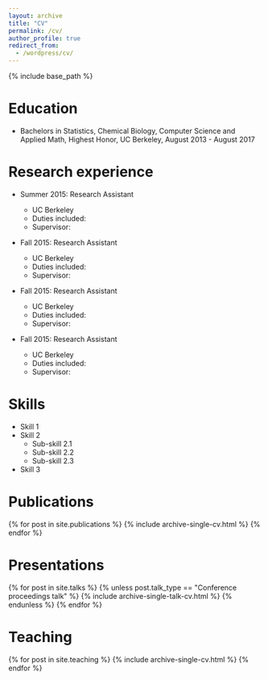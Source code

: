```yaml
---
layout: archive
title: "CV"
permalink: /cv/
author_profile: true
redirect_from:
  - /wordpress/cv/
---
```


{% include base_path %}

Education
======
* Bachelors in Statistics, Chemical Biology, Computer Science and Applied Math, Highest Honor, UC Berkeley, August2013 - August 2017

Research experience
======
* Summer 2015: Research Assistant
  * UC Berkeley
  * Duties included: 
  * Supervisor: 

* Fall 2015: Research Assistant
  * UC Berkeley
  * Duties included: 
  * Supervisor: 
  
* Fall 2015: Research Assistant
  * UC Berkeley
  * Duties included: 
  * Supervisor: 
  
* Fall 2015: Research Assistant
  * UC Berkeley
  * Duties included: 
  * Supervisor: 

Skills
======
* Skill 1
* Skill 2
  * Sub-skill 2.1
  * Sub-skill 2.2
  * Sub-skill 2.3
* Skill 3

Publications
======
  {% for post in site.publications %}
    {% include archive-single-cv.html %}
  {% endfor %}

Presentations
======
  {% for post in site.talks %}
    {% unless post.talk_type == "Conference proceedings talk" %}
      {% include archive-single-talk-cv.html %}
    {% endunless %}
  {% endfor %}

Teaching
======
  {% for post in site.teaching %}
    {% include archive-single-cv.html %}
  {% endfor %}
